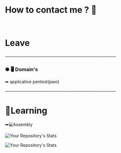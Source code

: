 <h1>How to contact me ? 📝</h1>
<br>
<h1>Leave</h1>

─────────────────────────────────────

### ● 🖥️ Domain's

 ➥ applicative pentest(pwn)

─────────────────────────────────────

# 🧠Learning
 
 ➥💻Assembly


 ![Your Repository's Stats](https://github-readme-stats.vercel.app/api/top-langs/?username=S1ckle&theme=dark)
 
  ![Your Repository's Stats](https://github-readme-stats.vercel.app/api?username=S1ckle&show_icons=true&theme=dark)
